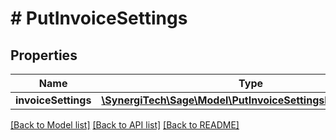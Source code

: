 # # PutInvoiceSettings

## Properties

Name | Type | Description | Notes
------------ | ------------- | ------------- | -------------
**invoiceSettings** | [**\SynergiTech\Sage\Model\PutInvoiceSettingsInvoiceSettings**](PutInvoiceSettingsInvoiceSettings.md) |  |

[[Back to Model list]](../../README.md#models) [[Back to API list]](../../README.md#endpoints) [[Back to README]](../../README.md)
